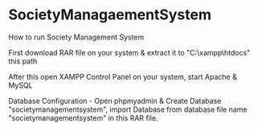 # SocietyManagaementSystem

How to run Society Management System

First download RAR file on your system & extract it to "C:\xampp\htdocs" this path

After this open XAMPP Control Panel on your system, start Apache & MySQL

Database Configuration -
Open phpmyadmin & Create Database "societymanagementsystem", import Database from database file name "societymanagementsystem" in this RAR file.
